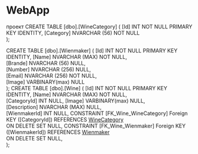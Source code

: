 # WebApp
проект
CREATE TABLE [dbo].[WineCategory] (
    [Id]              INT NOT NULL PRIMARY KEY IDENTITY, 
    [Category]         NVARCHAR (56)  NOT NULL	   
);

CREATE TABLE [dbo].[Wienmaker] (
    [Id]              INT NOT NULL PRIMARY KEY IDENTITY, 
	[Name]            NVARCHAR  (MAX)  NOT NULL,	 
	[Brande]	      NVARCHAR  (56)   NULL,	   
	[Number]	      NVARCHAR  (256)  NULL,	   
	[Email]	          NVARCHAR  (256)  NOT NULL,	   
	[Image]           VARBINARY(max)   NULL	  	     
);
CREATE TABLE [dbo].[Wine] (
    [Id]              INT NOT NULL PRIMARY KEY IDENTITY, 
	[Name]            NVARCHAR  (MAX)  NOT NULL,	 
	[CategoryId]	  INT              NULL,
	[Image]           VARBINARY(max)   NULL,		 	   
	[Description]	  NVARCHAR  (MAX)  NULL,		   
	[WienmakerId]	  INT              NULL,
	CONSTRAINT [FK_Wine_WineCategory] Foreign KEY ([CategoryId]) REFERENCES [WineCategory]([Id])	  
	ON DELETE SET NULL,
	CONSTRAINT [FK_Wine_Wienmaker] Foreign KEY ([WienmakerId]) REFERENCES [Wienmaker]([Id])	  
	ON DELETE SET NULL,	  	     
);
